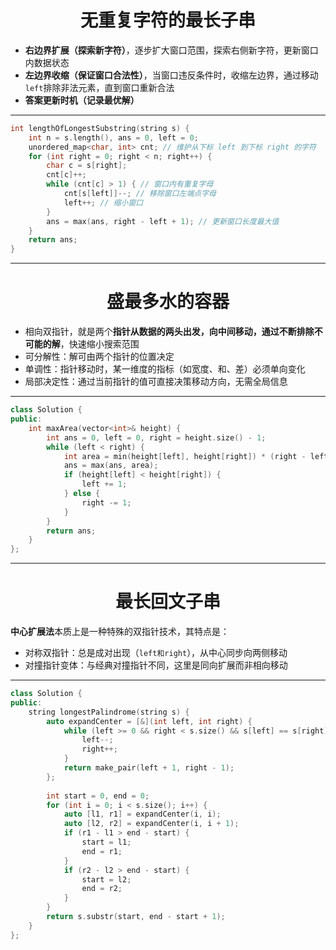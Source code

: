 <div align="center">
  <h1>无重复字符的最长子串</h1>
</div>


- **右边界扩展（探索新字符）**，逐步扩大窗口范围，探索右侧新字符，更新窗口内数据状态
- **左边界收缩（保证窗口合法性）**，当窗口违反条件时，收缩左边界，通过移动`left`排除非法元素，直到窗口重新合法
- **答案更新时机（记录最优解）**

---

```cpp
int lengthOfLongestSubstring(string s) {
    int n = s.length(), ans = 0, left = 0;
    unordered_map<char, int> cnt; // 维护从下标 left 到下标 right 的字符
    for (int right = 0; right < n; right++) {
        char c = s[right];
        cnt[c]++;
        while (cnt[c] > 1) { // 窗口内有重复字母
            cnt[s[left]]--; // 移除窗口左端点字母
            left++; // 缩小窗口
        }
        ans = max(ans, right - left + 1); // 更新窗口长度最大值
    }
    return ans;
}
```
---


<div align="center">
  <h1>盛最多水的容器</h1>
</div>

- 相向双指针，就是两个**指针从数据的两头出发，向中间移动，通过不断排除不可能的解**，快速缩小搜索范围
- 可分解性：解可由两个指针的位置决定
- 单调性：指针移动时，某一维度的指标（如宽度、和、差）必须单向变化
- 局部决定性：通过当前指针的值可直接决策移动方向，无需全局信息

---

```cpp
class Solution {
public:
    int maxArea(vector<int>& height) {
        int ans = 0, left = 0, right = height.size() - 1;
        while (left < right) {
            int area = min(height[left], height[right]) * (right - left);
            ans = max(ans, area);
            if (height[left] < height[right]) {
                left += 1;
            } else {
                right -= 1;
            }
        }
        return ans;
    }
};
```
---


<div align="center">
  <h1>最长回文子串</h1>
</div>

**中心扩展法**本质上是一种特殊的双指针技术，其特点是：

- 对称双指针：总是成对出现（`left和right`），从中心同步向两侧移动
- 对撞指针变体：与经典对撞指针不同，这里是同向扩展而非相向移动

---

```cpp
class Solution {
public:
    string longestPalindrome(string s) {
        auto expandCenter = [&](int left, int right) {
            while (left >= 0 && right < s.size() && s[left] == s[right]) {
                left--;
                right++;
            }
            return make_pair(left + 1, right - 1);
        };
        
        int start = 0, end = 0;
        for (int i = 0; i < s.size(); i++) {
            auto [l1, r1] = expandCenter(i, i);
            auto [l2, r2] = expandCenter(i, i + 1);
            if (r1 - l1 > end - start) {
                start = l1;
                end = r1;
            }
            if (r2 - l2 > end - start) {
                start = l2;
                end = r2;
            }
        }
        return s.substr(start, end - start + 1);
    }
};
```

